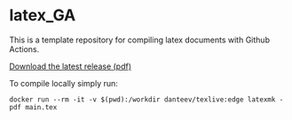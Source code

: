 # latex_GA
This is a template repository for compiling latex documents with Github Actions.

[Download the latest release (pdf)](https://github.com/remdelaportemathurin/phdthesis/releases/latest/download/main.pdf)

To compile locally simply run:

```
docker run --rm -it -v $(pwd):/workdir danteev/texlive:edge latexmk -pdf main.tex
```

